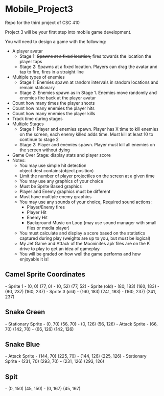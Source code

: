 # Mobile_Project3
Repo for the third project of CSC 410

Project 3 will be your first step into mobile game development. 

You will need to design a game with the following:  
- A player avatar  
  - Stage 1: <strike>Spawns at a fixed location,</strike> fires towards the location the player taps  
  - Stage 2: Spawns at a fixed location. Players can drag the avatar and tap to fire, fires in a straight line  
- Multiple types of enemies  
  - Stage 1: Enemies spawn at random intervals in random locations and remain stationary  
  - Stage 2: Enemies spawn as in Stage 1. Enemies move randomly and enemies fire back at the player avatar  
- Count how many times the player shoots  
- Count how many enemies the player hits  
- Count how many enemies the player kills  
- Track time during stages  
- Multiple Stages  
  - Stage 1: Player and enemies spawn. Player has X time to kill enemies on the screen, each enemy killed adds time. Must kill at least 10 to continue to stage 2  
  - Stage 2: Player and enemies spawn. Player must kill all enemies on the screen without dying  
- Game Over Stage: display stats and player score  
- Notes:  
  - You may use simple hit detection object.dest.contains(object.position)  
  - Limit the number of player projectiles on the screen at a given time  
  - You may use any graphics of your choice  
  - Must be Sprite Based graphics  
  - Player and Enemy graphics must be different  
  - Must have multiple enemy graphics  
  - You may use any sounds of your choice, Required sound actions:  
    - Player/Enemy fires  
    - Player Hit  
    - Enemy Hit  
    - Background Music on Loop (may use sound manager with small files or media player)  
  - You must calculate and display a score based on the statistics captured during play (weights are up to you, but must be logical)  
  - My Jet Game and Attack of the Mooninites apk files are on the K drive to play to get an idea of gameplay  
  - You will be graded on how well the game performs and how enjoyable it is!  


<h2>Camel Sprite Coordinates</h2>
- Sprite 1 
  - (0, 0) (77, 0)
  - (0, 52) (77, 52)
- Sprite (old)
  - (80, 183) (160, 183) 
  - (80, 237) (160, 237)
- Sprite 3 (old)
  - (160, 183) (241, 183)
  - (160, 237) (241, 237)

<h2>Snake Green</h2>
- Stationary Sprite
  - (0, 70) (56, 70)
  - (0, 126) (56, 126)
- Attack Sprite
  - (66, 70) (142, 70)
  - (66, 126) (142, 126)

<h2>Snake Blue</h2>
- Attack Sprite
  - (144, 70) (225, 70)
  - (144, 126) (225, 126)
- Stationary Sprite
  - (231, 70) (293, 70)
  - (231, 126) (293, 126)
  
<h2>Spit</h2>
  - (0, 150) (45, 150)
  - (0, 167) (45, 167)


